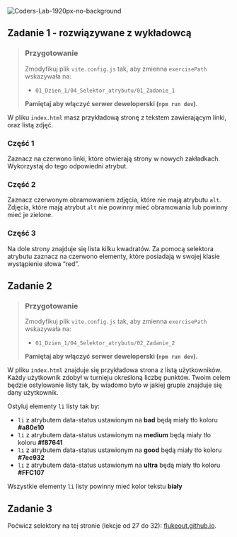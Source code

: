 ![Coders-Lab-1920px-no-background](https://user-images.githubusercontent.com/30623667/104709394-2cabee80-571f-11eb-9518-ea6a794e558e.png)


## Zadanie 1 - rozwiązywane z wykładowcą

> ### Przygotowanie
>
> Zmodyfikuj plik `vite.config.js` tak, aby zmienna `exercisePath` wskazywała na:
>
> - `01_Dzien_1/04_Selektor_atrybutu/01_Zadanie_1`
>
> **Pamiętaj aby włączyć serwer deweloperski (`npm run dev`).**

W pliku `index.html` masz przykładową stronę z tekstem zawierającym linki, oraz listą zdjęć.

### Część 1

Zaznacz na czerwono linki, które otwierają strony w nowych zakładkach. Wykorzystaj do tego odpowiedni atrybut.

### Część 2

Zaznacz czerwonym obramowaniem zdjęcia, które nie mają atrybutu `alt`. Zdjęcia, które mają atrybut `alt` nie powinny mieć obramowania lub powinny mieć je zielone.

### Część 3

Na dole strony znajduje się lista kilku kwadratów. Za pomocą selektora atrybutu zaznacz na czerwono elementy, które posiadają w swojej klasie wystąpienie słowa “red”.


## Zadanie 2

> ### Przygotowanie
>
> Zmodyfikuj plik `vite.config.js` tak, aby zmienna `exercisePath` wskazywała na:
>
> - `01_Dzien_1/04_Selektor_atrybutu/02_Zadanie_2`
>
> **Pamiętaj aby włączyć serwer deweloperski (`npm run dev`).**

W pliku `index.html` znajduje się przykładowa strona z listą użytkowników. Każdy użytkownik zdobył w turnieju określoną liczbę punktów. Twoim celem będzie ostylowanie listy tak, by wiadomo było w jakiej grupie znajduje się dany użytkownik.

Ostyluj elementy `li` listy tak by:

- `li` z atrybutem data-status ustawionym na **bad** będą miały tło koloru **#a80e10**
- `li` z atrybutem data-status ustawionym na **medium** będą miały tło koloru **#f87641**
- `li` z atrybutem data-status ustawionym na **good** będą miały tło koloru **#7ec932**
- `li` z atrybutem data-status ustawionym na **ultra** będą miały tło koloru **#FFC107**

Wszystkie elementy `li` listy powinny mieć kolor tekstu **biały**


## Zadanie 3

Poćwicz selektory na tej stronie (lekcje od 27 do 32): [flukeout.github.io](http://flukeout.github.io/).
